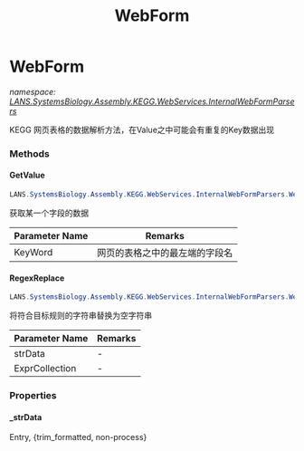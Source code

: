 ﻿---
title: WebForm
---

# WebForm
_namespace: [LANS.SystemsBiology.Assembly.KEGG.WebServices.InternalWebFormParsers](N-LANS.SystemsBiology.Assembly.KEGG.WebServices.InternalWebFormParsers.html)_

KEGG 网页表格的数据解析方法，在Value之中可能会有重复的Key数据出现



### Methods

#### GetValue
```csharp
LANS.SystemsBiology.Assembly.KEGG.WebServices.InternalWebFormParsers.WebForm.GetValue(System.String)
```
获取某一个字段的数据

|Parameter Name|Remarks|
|--------------|-------|
|KeyWord|网页的表格之中的最左端的字段名|


#### RegexReplace
```csharp
LANS.SystemsBiology.Assembly.KEGG.WebServices.InternalWebFormParsers.WebForm.RegexReplace(System.String,System.String[])
```
将符合目标规则的字符串替换为空字符串

|Parameter Name|Remarks|
|--------------|-------|
|strData|-|
|ExprCollection|-|



### Properties

#### _strData
Entry, {trim_formatted, non-process}

